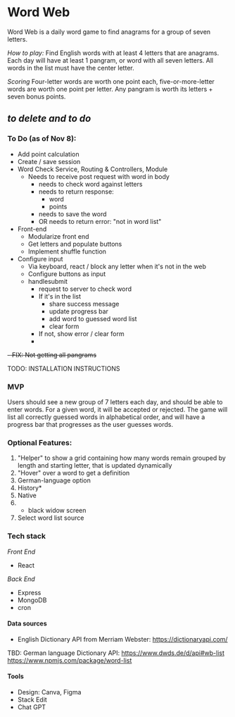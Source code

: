 

# Word Web

 Word Web is a daily word game to find anagrams for a group of seven letters.

*How to play:*
Find English words with at least 4 letters that are anagrams. Each day will have at least 1 pangram, or word with all seven letters. All words in the list must have the center letter.

*Scoring*
Four-letter words are worth one point each, five-or-more-letter words are worth one point per letter. Any pangram is worth its letters + seven bonus points.




## *to delete and to do*

### To Do (as of Nov 8):

 - Add point calculation
 - Create / save session
 - Word Check Service, Routing & Controllers, Module
	 - Needs to receive post request with word in body
		 - needs to check word against letters
		 - needs to return response:
			 - word
			 - points
		 - needs to save the word
		 - OR needs to return error: "not in word list"
 - Front-end
	 - Modularize front end
	 - Get letters and populate buttons
	 - Implement shuffle function
 - Configure input
	 - Via keyboard, react / block any letter when it's not in the web
	 - Configure buttons as input
	 - handlesubmit
		 - request to server to check word
		 - If it's in the list
			 - share success message
			 - update progress bar
			 - add word to guessed word list
			 - clear form
		 - If not, show error / clear form
		 -
 ~~- FIX: Not getting all pangrams~~




TODO: INSTALLATION INSTRUCTIONS

### MVP



Users should see a new group of 7 letters each day, and should be able to enter words. For a given word, it will be accepted or rejected. The game will list all correctly guessed words in alphabetical order, and will have a progress bar that progresses as the user guesses words.



### Optional Features:

1. "Helper" to show a grid containing how many words remain grouped by length and starting letter, that is updated dynamically
2. "Hover" over a word to get a definition
3. German-language option
4. History*
5. Native
6.  - black widow screen
7. Select word list source



### Tech stack


*Front End*
 - React

*Back End*
 - Express
 - MongoDB
 - cron




#### Data sources

 - English Dictionary API from Merriam Webster:
   https://dictionaryapi.com/

TBD: German language Dictionary API:
   https://www.dwds.de/d/api#wb-list
   https://www.npmjs.com/package/word-list
#### Tools
- Design: Canva, Figma
- Stack Edit
- Chat GPT
